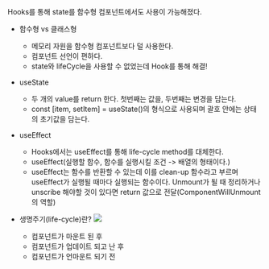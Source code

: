 Hooks를 통해 state를 함수형 컴포넌트에서도 사용이 가능해졌다.

- 함수형 vs 클래스형
  - 메모리 자원을 함수형 컴포넌트보다 덜 사용한다.
  - 컴포넌트 선언이 편하다.
  - state와 lifeCycle을 사용할 수 없었는데 Hook를 통해 해결!

- useState 
  - 두 개의 value를 return 한다. 첫번째는 값을, 두번째는 변경을 담는다. 
  - const [item, setItem] = useState()의 형식으로 사용되며 괄호 안에는 상태의 초기값을 담는다.

- useEffect
  - Hooks에서는 useEffect를 통해 life-cycle method를 대체한다.
  - useEffect(실행할 함수, 함수를 실행시킬 조건 -> 배열의 형태이다.)
  - useEffect는 함수를 반환할 수 있는데 이를 clean-up 함수라고 부르며 useEffect가 실행될 때마다 실행되는 함수이다. Unmount가 될 때 정리하거나 unscribe 해야할 것이 있다면 return 값으로 전달(ComponentWillUnmount의 역할)

- 생명주기(life-cycle)란?
  ![](https://velog.velcdn.com/images/abroak07/post/9dcb0a5d-0cea-441e-9110-f624e485a8cc/image.png)
  
  - 컴포넌트가 마운트 된 후
  - 컴포넌트가 업데이트 되고 난 후
  - 컴포넌트가 언마운트 되기 전

